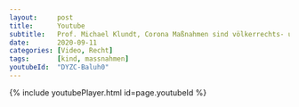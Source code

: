 ```yaml
---
layout:     post
title:      Youtube
subtitle:   Prof. Michael Klundt, Corona Maßnahmen sind völkerrechts- und gesetzwidrige Kindeswohlgefährdung
date:       2020-09-11
categories: [Video, Recht]
tags:       [kind, massnahmen]
youtubeId:  "DYZC-Baluh0"
---
```

{% include youtubePlayer.html id=page.youtubeId %}
